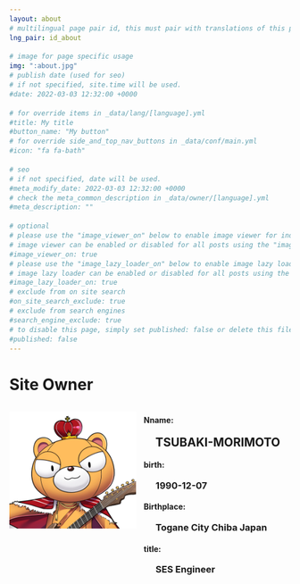 ```yaml
---
layout: about
# multilingual page pair id, this must pair with translations of this page. (This name must be unique)
lng_pair: id_about

# image for page specific usage
img: ":about.jpg"
# publish date (used for seo)
# if not specified, site.time will be used.
#date: 2022-03-03 12:32:00 +0000

# for override items in _data/lang/[language].yml
#title: My title
#button_name: "My button"
# for override side_and_top_nav_buttons in _data/conf/main.yml
#icon: "fa fa-bath"

# seo
# if not specified, date will be used.
#meta_modify_date: 2022-03-03 12:32:00 +0000
# check the meta_common_description in _data/owner/[language].yml
#meta_description: ""

# optional
# please use the "image_viewer_on" below to enable image viewer for individual pages or posts (_posts/ or [language]/_posts folders).
# image viewer can be enabled or disabled for all posts using the "image_viewer_posts: true" setting in _data/conf/main.yml.
#image_viewer_on: true
# please use the "image_lazy_loader_on" below to enable image lazy loader for individual pages or posts (_posts/ or [language]/_posts folders).
# image lazy loader can be enabled or disabled for all posts using the "image_lazy_loader_posts: true" setting in _data/conf/main.yml.
#image_lazy_loader_on: true
# exclude from on site search
#on_site_search_exclude: true
# exclude from search engines
#search_engine_exclude: true
# to disable this page, simply set published: false or delete this file
#published: false
---
```


<!--
{%- comment -%} Please delete below and place your page content here {%- endcomment -%}

{%- comment -%}
{%- include util/auto-content-generator.liquid -%}
{{ website_info_text_first }}
テスト文章
{{ website_info_text_second }}
{%- endcomment -%}
-->


<!--プロフィールレイアウト-->
<style>
.flex{
    display: flex;
    justify-content: start;
}
.flex>p{
    width: 45%;
}
.profile{
margin: 0 0 0 1em;
}
.profile>h2{
margin: 0 0 0 1em;
}
.profile>h3{
margin: 0 0 0 1.3em;
}

</style>

# Site Owner
  <!-- 自己紹介テンプレート
  ### Name:
  ## ユーザー名
  -->

<div class="flex">
<!--プロフィール写真をUPする　サイズは50x50px-->

![](/assets/img/about/about.jpg)

<div margin: 2px 1em 0 auto; class="profile">
<!-- 自己紹介テンプレート-->

#### Nname:
## TSUBAKI-MORIMOTO
#### birth:
### 1990-12-07
#### Birthplace:
### Togane City Chiba Japan
#### title:
### SES Engineer

</div>
</div>

<!-- 自己紹介テンプレート Memberが追加されたらコメントアウトの中を追加
# Site Member

  ### Name:
  ## ユーザー名


<div class="flex">
  ![](assets/../../assets/img/about/about.jpg)

  <div margin: 2px 1em 0 auto; class="profile">

  #### Nname:
  ## TSUBAKI-MORIMOTO
  #### birth:
  ### 1990-12-07
  #### Birthplace:
  ### Togane City Chiba Japan
  #### title:
  ### SES Engineer

  </div>
  </div>
  -->
